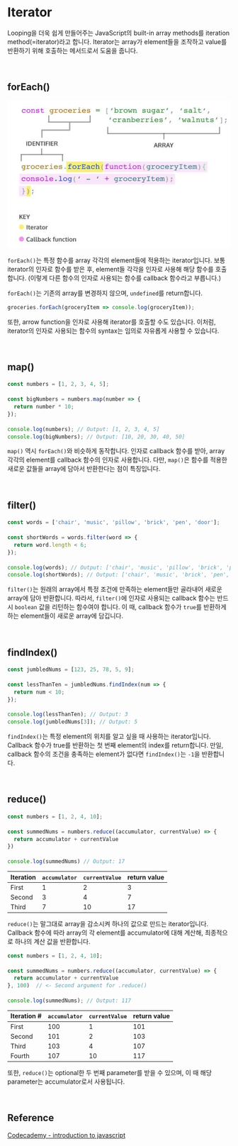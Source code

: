 # Iterator

Looping을 더욱 쉽게 만들어주는 JavaScript의 built-in array methods를 iteration method(=iterator)라고 합니다. Iterator는 array가 element들을 조작하고 value를 반환하기 위해 호출하는 메서드로서 도움을 줍니다.

​    

## forEach()

![foreach](../image/javascript_img/foreach.JPG)

`forEach()`는 특정 함수를 array 각각의 element들에 적용하는 iterator입니다. 보통 iterator의 인자로 함수를 받은 후, element들 각각을 인자로 사용해 해당 함수를 호출합니다. (이렇게 다른 함수의 인자로 사용되는 함수를 callback 함수라고 부릅니다.)

`forEach()`는 기존의 array를 변경하지 않으며, `undefined`를 return합니다.

```javascript
groceries.forEach(groceryItem => console.log(groceryItem));
```

또한, arrow function을 인자로 사용해 iterator를 호출할 수도 있습니다. 이처럼, iterator의 인자로 사용되는 함수의 syntax는 임의로 자유롭게 사용할 수 있습니다.

​    

## map()

```javascript
const numbers = [1, 2, 3, 4, 5]; 
 
const bigNumbers = numbers.map(number => {
  return number * 10;
});

console.log(numbers); // Output: [1, 2, 3, 4, 5]
console.log(bigNumbers); // Output: [10, 20, 30, 40, 50]
```

`map()` 역시 `forEach()`와 비슷하게 동작합니다. 인자로 callback 함수를 받아, array 각각의 element를 callback 함수의 인자로 사용합니다. 다만, `map()`은 함수를 적용한 새로운 값들을 array에 담아서 반환한다는 점이 특징입니다.

​    

## filter()

```javascript
const words = ['chair', 'music', 'pillow', 'brick', 'pen', 'door']; 
 
const shortWords = words.filter(word => {
  return word.length < 6;
});

console.log(words); // Output: ['chair', 'music', 'pillow', 'brick', 'pen', 'door']; 
console.log(shortWords); // Output: ['chair', 'music', 'brick', 'pen', 'door']
```

`filter()`는 원래의 array에서 특정 조건에 만족하는 element들만 골라내어 새로운 array에 담아 반환합니다. 따라서, `filter()`에 인자로 사용되는 callback 함수는 반드시 `boolean` 값을 리턴하는 함수여야 합니다. 이 때, callback 함수가 `true`를 반환하게 하는 element들이 새로운 array에 담깁니다.

​    

## findIndex()

```javascript
const jumbledNums = [123, 25, 78, 5, 9]; 
 
const lessThanTen = jumbledNums.findIndex(num => {
  return num < 10;
});

console.log(lessThanTen); // Output: 3 
console.log(jumbledNums[3]); // Output: 5
```

`findIndex()`는 특정 element의 위치를 알고 싶을 때 사용하는 iterator입니다. Callback 함수가 true를 반환하는 첫 번째 element의 index를 return합니다. 만일, callback 함수의 조건을 충족하는 element가 없다면 `findIndex()`는 `-1`을 반환합니다.

​    

## reduce()

```javascript
const numbers = [1, 2, 4, 10];
 
const summedNums = numbers.reduce((accumulator, currentValue) => {
  return accumulator + currentValue
})
 
console.log(summedNums) // Output: 17
```

| Iteration | `accumulator` | `currentValue` | return value |
| --------- | ------------- | -------------- | ------------ |
| First     | 1             | 2              | 3            |
| Second    | 3             | 4              | 7            |
| Third     | 7             | 10             | 17           |

`reduce()`는 말그대로 array을 감소시켜 하나의 값으로 만드는 iterator입니다. Callback 함수에 따라 array의 각 element를 accumulator에 대해 계산해, 최종적으로 하나의 계산 값을 반환합니다.

```javascript
const numbers = [1, 2, 4, 10];
 
const summedNums = numbers.reduce((accumulator, currentValue) => {
  return accumulator + currentValue
}, 100)  // <- Second argument for .reduce()
 
console.log(summedNums); // Output: 117
```

| Iteration # | `accumulator` | `currentValue` | return value |
| ----------- | ------------- | -------------- | ------------ |
| First       | 100           | 1              | 101          |
| Second      | 101           | 2              | 103          |
| Third       | 103           | 4              | 107          |
| Fourth      | 107           | 10             | 117          |

또한, `reduce()`는 optional한 두 번째 parameter를 받을 수 있으며, 이 때 해당 parameter는 accumulator로서 사용됩니다.

​    

## Reference

[Codecademy - introduction to javascript](https://www.codecademy.com/courses/introduction-to-javascript/)